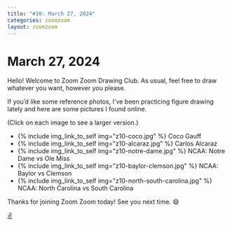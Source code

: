 ```yaml
---
title: "#10: March 27, 2024"
categories: zoomzoom
layout: zoomzoom
---
```


# March 27, 2024

Hello! Welcome to Zoom Zoom Drawing Club. As usual, feel free to draw whatever you want, however you please.

If you’d like some reference photos, I've been practicing figure drawing lately and here are some pictures I found online.

(Click on each image to see a larger version.)


<ul class="reference-photos">
  <li>
    {% include img_link_to_self img="z10-coco.jpg" %}
    <span>Coco Gauff</span>
  </li>
  <li>
    {% include img_link_to_self img="z10-alcaraz.jpg" %}
    <span>Carlos Alcaraz</span>
  </li>
  <li>
    {% include img_link_to_self img="z10-notre-dame.jpg" %}
    <span>NCAA: Notre Dame vs Ole Miss</span>
  </li>
  <li>
    {% include img_link_to_self img="z10-baylor-clemson.jpg" %}
    <span>NCAA: Baylor vs Clemson</span>
  </li>
  <li>
    {% include img_link_to_self img="z10-north-south-carolina.jpg" %}
    <span>NCAA: North Carolina vs South Carolina</span>
  </li>
</ul>

Thanks for joining Zoom Zoom today! See you next time. 😄

<div class="footer-symbol"><a href="https://mrshawnliu.com">✌</a></div>
